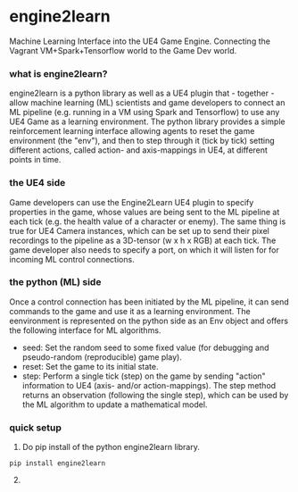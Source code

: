 # engine2learn
Machine Learning Interface into the UE4 Game Engine.
Connecting the Vagrant VM+Spark+Tensorflow world to the Game Dev world.

### what is engine2learn?
engine2learn is a python library as well as a UE4 plugin that - together - allow machine learning (ML) scientists and game developers
to connect an ML pipeline (e.g. running in a VM using Spark and Tensorflow) to use any UE4 Game as a learning environment. 
The python library provides a simple reinforcement learning interface allowing agents to reset the game environment (the "env"), and then to step through it (tick by tick) setting different actions, called action- and axis-mappings in UE4, at different points in time.

### the UE4 side
Game developers can use the Engine2Learn UE4 plugin to specify properties in the game, whose values are being sent to the ML pipeline at each tick (e.g. the health value of a character or enemy). The same thing is true for UE4 Camera instances, which can be set up to send their pixel recordings to the pipeline as a 3D-tensor (w x h x RGB) at each tick.
The game developer also needs to specify a port, on which it will listen for for incoming ML control connections.

### the python (ML) side
Once a control connection has been initiated by the ML pipeline, it can send commands to the game and use it as a learning environment.
The eenvironment is represented on the python side as an Env object and offers the following interface for ML algorithms.

- seed: Set the random seed to some fixed value (for debugging and pseudo-random (reproducible) game play).
- reset: Set the game to its initial state.
- step: Perform a single tick (step) on the game by sending "action" information to UE4 (axis- and/or action-mappings).
The step method returns an observation (following the single step), which can be used by the ML algorithm to update a mathematical model.

### quick setup
1) Do pip install of the python engine2learn library.
```
pip install engine2learn
```

2) 
